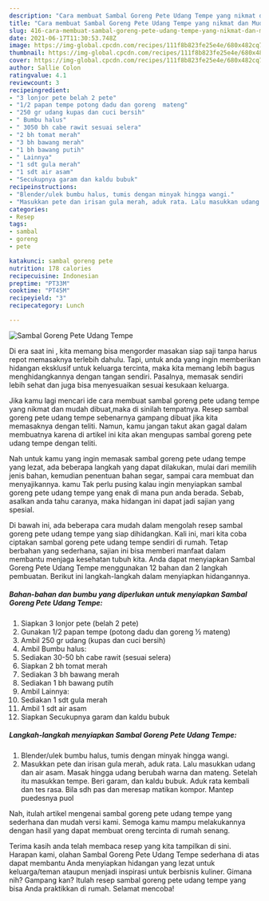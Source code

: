 ```yaml
---
description: "Cara membuat Sambal Goreng Pete Udang Tempe yang nikmat dan Mudah Dibuat"
title: "Cara membuat Sambal Goreng Pete Udang Tempe yang nikmat dan Mudah Dibuat"
slug: 416-cara-membuat-sambal-goreng-pete-udang-tempe-yang-nikmat-dan-mudah-dibuat
date: 2021-06-17T11:30:53.748Z
image: https://img-global.cpcdn.com/recipes/111f8b823fe25e4e/680x482cq70/sambal-goreng-pete-udang-tempe-foto-resep-utama.jpg
thumbnail: https://img-global.cpcdn.com/recipes/111f8b823fe25e4e/680x482cq70/sambal-goreng-pete-udang-tempe-foto-resep-utama.jpg
cover: https://img-global.cpcdn.com/recipes/111f8b823fe25e4e/680x482cq70/sambal-goreng-pete-udang-tempe-foto-resep-utama.jpg
author: Sallie Colon
ratingvalue: 4.1
reviewcount: 3
recipeingredient:
- "3 lonjor pete belah 2 pete"
- "1/2 papan tempe potong dadu dan goreng  mateng"
- "250 gr udang kupas dan cuci bersih"
- " Bumbu halus"
- " 3050 bh cabe rawit sesuai selera"
- "2 bh tomat merah"
- "3 bh bawang merah"
- "1 bh bawang putih"
- " Lainnya"
- "1 sdt gula merah"
- "1 sdt air asam"
- "Secukupnya garam dan kaldu bubuk"
recipeinstructions:
- "Blender/ulek bumbu halus, tumis dengan minyak hingga wangi."
- "Masukkan pete dan irisan gula merah, aduk rata. Lalu masukkan udang dan air asam. Masak hingga udang berubah warna dan mateng. Setelah itu masukkan tempe. Beri garam, dan kaldu bubuk. Aduk rata kembali dan tes rasa. Bila sdh pas dan meresap matikan kompor. Mantep puedesnya puol"
categories:
- Resep
tags:
- sambal
- goreng
- pete

katakunci: sambal goreng pete 
nutrition: 178 calories
recipecuisine: Indonesian
preptime: "PT33M"
cooktime: "PT45M"
recipeyield: "3"
recipecategory: Lunch

---
```



![Sambal Goreng Pete Udang Tempe](https://img-global.cpcdn.com/recipes/111f8b823fe25e4e/680x482cq70/sambal-goreng-pete-udang-tempe-foto-resep-utama.jpg)

Di era  saat ini , kita memang bisa mengorder masakan siap saji tanpa harus repot memasaknya terlebih dahulu. Tapi, untuk anda yang ingin memberikan hidangan eksklusif untuk keluarga tercinta, maka kita memang lebih bagus menghidangkannya dengan tangan sendiri. Pasalnya, memasak sendiri lebih sehat dan juga bisa menyesuaikan sesuai kesukaan keluarga.

Jika kamu lagi mencari ide cara membuat sambal goreng pete udang tempe yang nikmat dan mudah dibuat,maka di sinilah tempatnya. Resep sambal goreng pete udang tempe  sebenarnya gampang dibuat jika kita memasaknya dengan teliti. Namun, kamu jangan takut akan gagal dalam membuatnya 
karena di artikel ini kita akan mengupas sambal goreng pete udang tempe dengan teliti.  



Nah untuk kamu yang ingin memasak sambal goreng pete udang tempe yang lezat, ada beberapa langkah yang dapat dilakukan, mulai dari memilih jenis bahan, kemudian penentuan bahan segar, sampai cara membuat dan menyajikannya. kamu Tak perlu pusing kalau ingin menyiapkan sambal goreng pete udang tempe yang enak di mana pun anda berada. Sebab, asalkan anda  tahu caranya, maka hidangan ini dapat jadi sajian yang spesial.

Di bawah ini, ada beberapa cara mudah dalam mengolah resep sambal goreng pete udang tempe yang siap dihidangkan. Kali ini, mari kita coba ciptakan sambal goreng pete udang tempe sendiri di rumah. Tetap berbahan yang sederhana, sajian ini bisa memberi manfaat dalam membantu menjaga kesehatan tubuh kita. Anda dapat menyiapkan Sambal Goreng Pete Udang Tempe menggunakan 12 bahan dan 2 langkah pembuatan. Berikut ini langkah-langkah dalam menyiapkan hidangannya.

<!--inarticleads1-->

##### Bahan-bahan dan bumbu yang diperlukan untuk menyiapkan Sambal Goreng Pete Udang Tempe:

1. Siapkan 3 lonjor pete (belah 2 pete)
1. Gunakan 1/2 papan tempe (potong dadu dan goreng ½ mateng)
1. Ambil 250 gr udang (kupas dan cuci bersih)
1. Ambil  Bumbu halus:
1. Sediakan  30-50 bh cabe rawit (sesuai selera)
1. Siapkan 2 bh tomat merah
1. Sediakan 3 bh bawang merah
1. Sediakan 1 bh bawang putih
1. Ambil  Lainnya:
1. Sediakan 1 sdt gula merah
1. Ambil 1 sdt air asam
1. Siapkan Secukupnya garam dan kaldu bubuk




<!--inarticleads2-->

##### Langkah-langkah menyiapkan Sambal Goreng Pete Udang Tempe:

1. Blender/ulek bumbu halus, tumis dengan minyak hingga wangi.
1. Masukkan pete dan irisan gula merah, aduk rata. Lalu masukkan udang dan air asam. Masak hingga udang berubah warna dan mateng. Setelah itu masukkan tempe. Beri garam, dan kaldu bubuk. Aduk rata kembali dan tes rasa. Bila sdh pas dan meresap matikan kompor. Mantep puedesnya puol




Nah, itulah artikel mengenai  sambal goreng pete udang tempe  yang sederhana dan mudah versi kami. Semoga kamu mampu melakukannya dengan hasil yang dapat membuat oreng tercinta di rumah senang. 

Terima kasih anda telah membaca resep yang kita tampilkan di sini. Harapan kami, olahan  Sambal Goreng Pete Udang Tempe sederhana di atas dapat membantu Anda menyiapkan hidangan yang lezat untuk keluarga/teman ataupun menjadi inspirasi untuk berbisnis kuliner. Gimana nih? Gampang kan? Itulah resep sambal goreng pete udang tempe yang bisa Anda praktikkan di rumah. Selamat mencoba!

